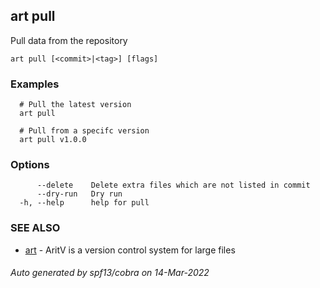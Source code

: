 ## art pull

Pull data from the repository

```
art pull [<commit>|<tag>] [flags]
```

### Examples

```
  # Pull the latest version
  art pull

  # Pull from a specifc version
  art pull v1.0.0
```

### Options

```
      --delete    Delete extra files which are not listed in commit
      --dry-run   Dry run
  -h, --help      help for pull
```

### SEE ALSO

* [art](art.md)	 - AritV is a version control system for large files

###### Auto generated by spf13/cobra on 14-Mar-2022
